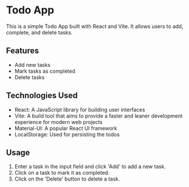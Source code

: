 # Todo App

This is a simple Todo App built with React and Vite. It allows users to add, complete, and delete tasks.

## Features

- Add new tasks
- Mark tasks as completed
- Delete tasks

## Technologies Used

- React: A JavaScript library for building user interfaces
- Vite: A build tool that aims to provide a faster and leaner development experience for modern web projects
- Material-UI: A popular React UI framework
- LocalStorage: Used for persisting the todos

## Usage

1. Enter a task in the input field and click 'Add' to add a new task.
2. Click on a task to mark it as completed.
3. Click on the 'Delete' button to delete a task.
